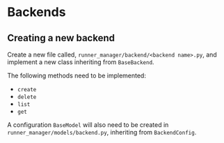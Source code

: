 # Backends

## Creating a new backend

Create a new file called, `runner_manager/backend/<backend name>.py`,
and implement a new class inheriting from `BaseBackend`.

The following methods need to be implemented:

- `create`
- `delete`
- `list`
- `get`

A configuration `BaseModel` will also need to be created in
`runner_manager/models/backend.py`, inheriting from `BackendConfig`.
